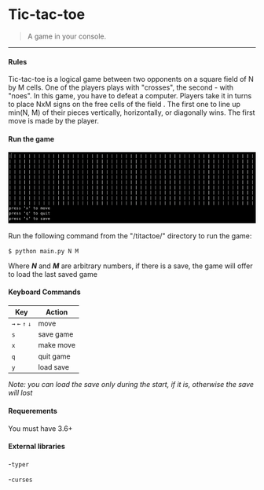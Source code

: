 # Tic-tac-toe
> A game in your console.
---
#### Rules
Tic-tac-toe is a logical game between two opponents on a square field of N by M cells. One of the players plays with "crosses", the second - with "noes". In this game, you have to defeat a computer. Players take it in turns to place NxM signs on the free cells of the field . The first one to line up min(N, M) of their pieces vertically, horizontally, or diagonally wins. The first move is made by the player.

#### Run the game

![image1](images/gameplay.png)

Run the following command from the "/titactoe/" directory to run the game:
```
$ python main.py N M
```
Where **_N_** and **_M_** are arbitrary numbers, if there is a save, the game will offer to load the last saved game

#### Keyboard Commands

| Key | Action |
|---|---|
|`→` `←` `↑` `↓`| move
|`s`| save game|
|`x`| make move|
|`q`| quit game|
|`y`| load save|

_Note: you can load the save only during the start, if it is, otherwise the save will lost_

#### Requerements

You must have 3.6+

#### External libraries
 
-`typer`

-`curses`
